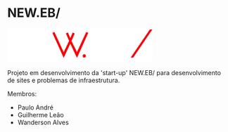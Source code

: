 # NEW.EB/

![Alt text](https://raw.githubusercontent.com/WandersonAlves/neweb/master/res/assets/about/logo.png?raw=true)

Projeto em desenvolvimento da 'start-up' NEW.EB/ para desenvolvimento de sites e problemas de infraestrutura.

Membros:

- Paulo André
- Guilherme Leão
- Wanderson Alves
